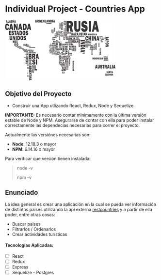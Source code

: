 
# Individual Project - Countries App

<p align="left">
  <img height="200" src="./countries.png" />
</p>

## Objetivo del Proyecto

- Construir una App utlizando React, Redux, Node y Sequelize.

__IMPORTANTE:__ Es necesario contar minimamente con la última versión estable de Node y NPM. Asegurarse de contar con ella para poder instalar correctamente las dependecias necesarias para correr el proyecto.

Actualmente las versiónes necesarias son:

 * __Node__: 12.18.3 o mayor
 * __NPM__: 6.14.16 o mayor

Para verificar que versión tienen instalada:

> node -v
>
> npm -v


## Enunciado

La idea general es crear una aplicación en la cual se pueda ver información de  distintos paises utilizando la api externa [restcountries](https://restcountries.com/) y a partir de ella poder, entre otras cosas:

  - Buscar paises
  - Filtrarlos / Ordenarlos
  - Crear actividades turísticas

#### Tecnologías Aplicadas:
- [ ] React
- [ ] Redux
- [ ] Express
- [ ] Sequelize - Postgres
